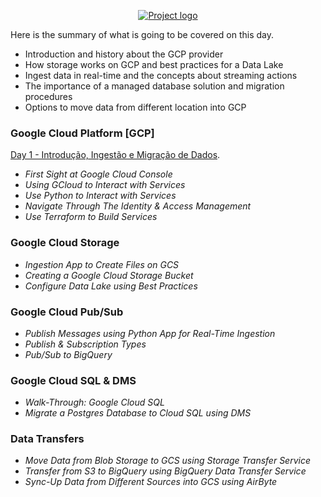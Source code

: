 <p align="center">
  <a href="" rel="noopener">
    <img src="https://github.com/owshq-plumbers/trn-cc-bg-gcp/blob/main/images/day1-summary.png" alt="Project logo">
 </a>
</p>


Here is the summary of what is going to be covered on this day.

* Introduction and history about the GCP provider
* How storage works on GCP and best practices for a Data Lake
* Ingest data in real-time and the concepts about streaming actions
* The importance of a managed database solution and migration procedures
* Options to move data from different location into GCP


### Google Cloud Platform [GCP]
[Day 1 - Introdução, Ingestão e Migração de Dados](https://github.com/owshq-plumbers/trn-cc-bg-gcp/blob/main/docs/d1.1_gcp_introduction.excalidraw.png.png).

- *First Sight at Google Cloud Console*
- *Using GCloud to Interact with Services*
- *Use Python to Interact with Services*
- *Navigate Through The Identity & Access Management*
- *Use Terraform to Build Services*

### Google Cloud Storage

- *Ingestion App to Create Files on GCS*
- *Creating a Google Cloud Storage Bucket*
- *Configure Data Lake using Best Practices*


### Google Cloud Pub/Sub

- *Publish Messages using Python App for Real-Time Ingestion*
- *Publish & Subscription Types*
- *Pub/Sub to BigQuery*

### Google Cloud SQL & DMS

- *Walk-Through: Google Cloud SQL*
- *Migrate a Postgres Database to Cloud SQL using DMS*

### Data Transfers

- *Move Data from Blob Storage to GCS using Storage Transfer Service*
- *Transfer from S3 to BigQuery using BigQuery Data Transfer Service*
- *Sync-Up Data from Different Sources into GCS using AirByte*
